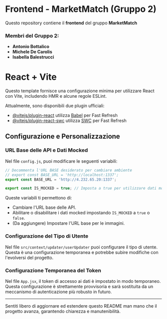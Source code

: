 # Frontend - MarketMatch (Gruppo 2)

Questo repository contiene il **frontend** del gruppo **MarketMatch**

### Membri del Gruppo 2:
- **Antonio Bottalico**  
- **Michele De Carolis**  
- **Isabella Balestrucci**

# React + Vite

Questo template fornisce una configurazione minima per utilizzare React con Vite, includendo HMR e alcune regole ESLint.

Attualmente, sono disponibili due plugin ufficiali:

- [@vitejs/plugin-react](https://github.com/vitejs/vite-plugin-react/blob/main/packages/plugin-react/README.md) utilizza [Babel](https://babeljs.io/) per Fast Refresh
- [@vitejs/plugin-react-swc](https://github.com/vitejs/vite-plugin-react-swc) utilizza [SWC](https://swc.rs/) per Fast Refresh

## Configurazione e Personalizzazione

### URL Base delle API e Dati Mocked

Nel file `config.js`, puoi modificare le seguenti variabili:

```javascript
// Decommenta l'URL BASE desiderato per cambiare ambiente
// export const BASE_URL = 'http://localhost:1337';
export const BASE_URL = 'http://4.232.65.20:1337';

export const IS_MOCKED = true; // Imposta a true per utilizzare dati mocked
```

Queste variabili ti permettono di:
- Cambiare l'URL base delle API.
- Abilitare o disabilitare i dati mocked impostando `IS_MOCKED` a `true` o `false`.
- (Da aggiungere) Impostare l'URL base per le immagini.

### Configurazione del Tipo di Utente

Nel file `src/context/updater/userUpdater` puoi configurare il tipo di utente. Questa è una configurazione temporanea e potrebbe subire modifiche con l'evolversi del progetto.

### Configurazione Temporanea del Token

Nel file `App.jsx`, il token di accesso ai dati è impostato in modo temporaneo. Questa configurazione è strettamente provvisoria e sarà sostituita da un meccanismo di autenticazione più robusto in futuro.

---

Sentiti libero di aggiornare ed estendere questo README man mano che il progetto avanza, garantendo chiarezza e manutenibilità.

